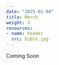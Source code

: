 ```yaml
---
date: "2025-01-04"
title: March
weight: 3
resources:
- name: header
  src: bible.jpg
---
```


Coming Soon
